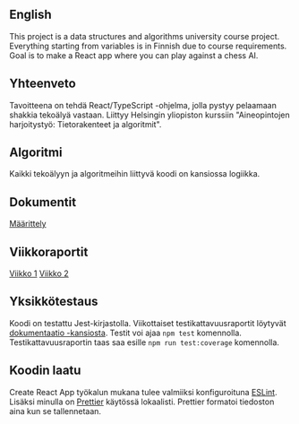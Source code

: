 ## English

This project is a data structures and algorithms university course project. Everything starting from variables is in Finnish due to course requirements. Goal is to make a React app where you can play against a chess AI.

## Yhteenveto

Tavoitteena on tehdä React/TypeScript -ohjelma, jolla pystyy pelaamaan shakkia tekoälyä vastaan. Liittyy Helsingin yliopiston kurssiin "Aineopintojen harjoitystyö: Tietorakenteet ja algoritmit".

## Algoritmi

Kaikki tekoälyyn ja algoritmeihin liittyvä koodi on kansiossa logiikka.

## Dokumentit

[Määrittely](https://github.com/Sendouc/tshakki-ai/blob/master/dokumentaatio/m%C3%A4%C3%A4rittely.md)

## Viikkoraportit

[Viikko 1](https://github.com/Sendouc/tshakki-ai/blob/master/dokumentaatio/viikkoraportti_1.md)
[Viikko 2](https://github.com/Sendouc/tshakki-ai/blob/master/dokumentaatio/viikkoraportti_2.md)

## Yksikkötestaus

Koodi on testattu Jest-kirjastolla. Viikottaiset testikattavuusraportit löytyvät [dokumentaatio -kansiosta](https://github.com/Sendouc/tshakki-ai/blob/master/dokumentaatio). Testit voi ajaa `npm test` komennolla. Testikattavuusraportin taas saa esille `npm run test:coverage` komennolla.

## Koodin laatu

Create React App työkalun mukana tulee valmiiksi konfiguroituna [ESLint](https://github.com/facebook/create-react-app#philosophy). Lisäksi minulla on [Prettier](https://prettier.io/) käytössä lokaalisti. Prettier formatoi tiedoston aina kun se tallennetaan.
